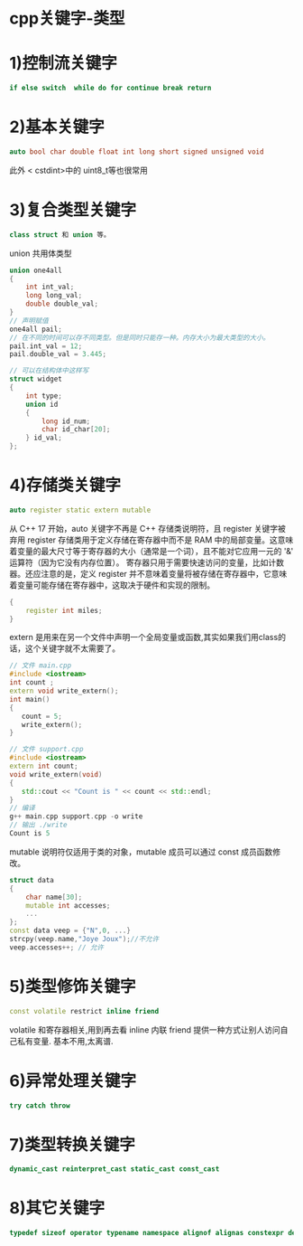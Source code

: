 # cpp关键字-类型
# 1)控制流关键字
```cpp
if else switch  while do for continue break return
```

# 2)基本关键字
```cpp
auto bool char double float int long short signed unsigned void
```
此外 < cstdint>中的 uint8_t等也很常用
# 3)复合类型关键字
```cpp
class struct 和 union 等。
```
union 共用体类型

```c++
union one4all
{
    int int_val;
    long long_val;
    double double_val;
}
// 声明赋值
one4all pail;
// 在不同的时间可以存不同类型。但是同时只能存一种。内存大小为最大类型的大小。
pail.int_val = 12;
pail.double_val = 3.445;

// 可以在结构体中这样写
struct widget
{
    int type;
    union id 
    {
        long id_num;
        char id_char[20];
    } id_val;
};
```

# 4)存储类关键字
```cpp
auto register static extern mutable 
```
从 C++ 17 开始，auto 关键字不再是 C++ 存储类说明符，且 register 关键字被弃用
register 存储类用于定义存储在寄存器中而不是 RAM 中的局部变量。这意味着变量的最大尺寸等于寄存器的大小（通常是一个词），且不能对它应用一元的 '&' 运算符（因为它没有内存位置）。
寄存器只用于需要快速访问的变量，比如计数器。还应注意的是，定义 register 并不意味着变量将被存储在寄存器中，它意味着变量可能存储在寄存器中，这取决于硬件和实现的限制。
```C++
{
    register int miles;
}
```
extern 是用来在另一个文件中声明一个全局变量或函数,其实如果我们用class的话，这个关键字就不太需要了。
```c++
// 文件 main.cpp
#include <iostream>
int count ;
extern void write_extern();
int main()
{
   count = 5;
   write_extern();
}

// 文件 support.cpp
#include <iostream>
extern int count;
void write_extern(void)
{
   std::cout << "Count is " << count << std::endl;
}
// 编译
g++ main.cpp support.cpp -o write
// 输出 ./write
Count is 5
```
mutable 说明符仅适用于类的对象，mutable 成员可以通过 const 成员函数修改。

```c++
struct data
{
    char name[30];
    mutable int accesses;
    ...
};
const data veep = {"N",0, ...}
strcpy(veep.name,"Joye Joux");//不允许
veep.accesses++; // 允许
```

# 5)类型修饰关键字
```cpp
const volatile restrict inline friend
```
volatile 和寄存器相关,用到再去看
inline 内联
friend 提供一种方式让别人访问自己私有变量. 基本不用,太离谱.

# 6)异常处理关键字
```cpp
try catch throw
```
# 7)类型转换关键字
```cpp
dynamic_cast reinterpret_cast static_cast const_cast 
```

# 8)其它关键字
```cpp
typedef sizeof operator typename namespace alignof alignas constexpr decltype using nullptr static_assert noexcept sizeof  decltype(auto)
```